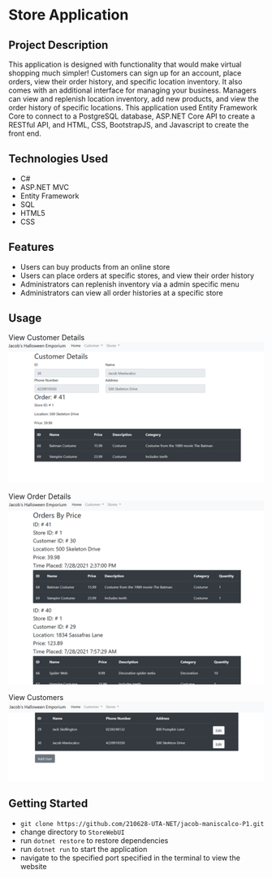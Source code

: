 # Store Application

## Project Description 
This application is designed with functionality that would make virtual shopping much simpler! Customers can sign up for an account, place orders, 
view their order history, and specific location inventory. It also comes with an additional interface for managing your business. 
Managers can view and replenish location inventory, add new products, and view the order history of specific locations. 
This application used Entity Framework Core to connect to a PostgreSQL database, ASP.NET Core API to create a RESTful API, and HTML, CSS, 
BootstrapJS, and Javascript to create the front end.

## Technologies Used
- C#
- ASP.NET MVC
- Entity Framework 
- SQL
- HTML5
- CSS

## Features
- Users can buy products from an online store
- Users can place orders at specific stores, and view their order history 
- Administrators can replenish inventory via a admin specific menu
- Administrators can view all order histories at a specific store

## Usage
View Customer Details 
![Customer Details](./Images/CustomerDetails.PNG)

View Order Details
![Order Details](./Images/OrderDetails.PNG)

View Customers
![CustomerView](./Images/ViewCustomers.PNG)

## Getting Started
- `git clone https://github.com/210628-UTA-NET/jacob-maniscalco-P1.git`
- change directory to `StoreWebUI`
- run `dotnet restore` to restore dependencies
- run `dotnet run` to start the application
- navigate to the specified port specified in the terminal to view the website

